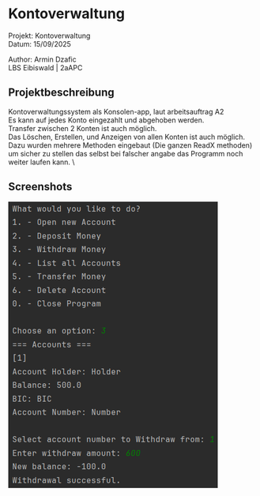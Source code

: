 # Kontoverwaltung

Projekt: Kontoverwaltung\
Datum: 15/09/2025 

Author: Armin Dzafic \
LBS Eibiswald | 2aAPC

## Projektbeschreibung

Kontoverwaltungssystem als Konsolen-app, laut arbeitsauftrag A2 \
Es kann auf jedes Konto eingezahlt und abgehoben werden.\
Transfer zwischen 2 Konten ist auch möglich. \
Das Löschen, Erstellen, und Anzeigen von allen Konten ist auch möglich.\
Dazu wurden mehrere Methoden eingebaut (Die ganzen ReadX methoden) um sicher zu stellen das selbst bei falscher angabe das Programm noch weiter laufen kann. \




## Screenshots
<img src="src/Images/Screenshot 2025-09-15 222227.png">
